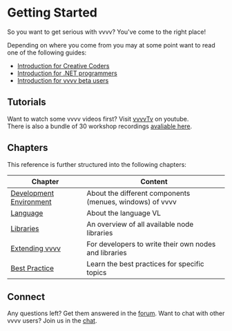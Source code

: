 # Getting Started

So you want to get serious with vvvv? You've come to the right place!

Depending on where you come from you may at some point want to read one of the following guides:

* [Introduction for Creative Coders](cc/introduction-for-creative-coders.md)
* [Introduction for .NET programmers](dotnet/introduction-for-dotnet-programmers.md)
* [Introduction for vvvv beta users](beta/introduction-for-vvvv-beta-users.md)

## Tutorials
Want to watch some vvvv videos first? Visit [vvvvTv](https://www.youtube.com/vvvvtv42) on youtube.  
There is also a bundle of 30 workshop recordings [avaliable here](https://thenodeinstitute.org/courses/node20-vvvv-workshop-bundle/).

## Chapters

This reference is further structured into the following chapters:

| Chapter | Content |
|---|---|
| [Development Environment](../hde/gui.md) | About the different components (menues, windows) of vvvv |
| [Language](../language/language.md) | About the language VL | 
| [Libraries](../libraries/overview.md) | An overview of all available node libraries |
| [Extending vvvv](../extending/overview.md) | For developers to write their own nodes and libraries |
| [Best Practice](../best-practice/overview.md) | Learn the best practices for specific topics |

## Connect

Any questions left? Get them answered in the [forum](http://discourse.vvvv.org). 
Want to chat with other vvvv users? Join us in the [chat](https://app.element.io/#/room/#vvvv:matrix.org).

